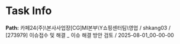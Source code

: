 # Task Info

**Path:** 카페24(주)\본사사업장\[CG]MI본부\Y쇼핑센터팀\영업 / shkang03 / [273979] 이슈접수 및 해결 _ 이슈 해결 방안 검토 / 2025-08-01_00-00-00

